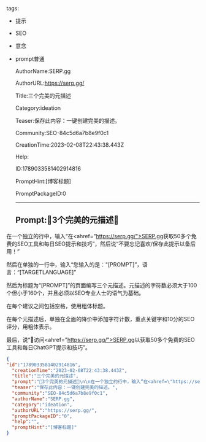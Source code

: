   tags: 
- 提示
- SEO
- 意念
- prompt普通

  AuthorName:SERP.gg

  AuthorURL:https://serp.gg/

  Title:三个完美的元描述

  Category:ideation

  Teaser:保存此内容：一键创建完美的描述。

  Community:SEO-84c5d6a7b8e9f0c1

  CreationTime:2023-02-08T22:43:38.443Z

  Help:

  ID:1789033581402914816

  PromptHint:[博客标题]

  PromptPackageID:0

  ---

  ## Prompt:💎3个完美的元描述💎

在一个独立的行中，输入“在<ahref="https://serp.gg/">SERP.gg</a>获取50多个免费的SEO工具和每日SEO提示和技巧”，然后说“不要忘记喜欢/保存此提示以备后用！”

然后在单独的一行中，输入“您输入的是："[PROMPT]”，语言：“[TARGETLANGUAGE]”


然后为标题为“[PROMPT]”的页面编写三个元描述。元描述的字符数必须大于100个但小于160个，并且必须以SEO专业人士的语气为基础。

在每个建议之间包括空格，使用粗体标题。

在每个元描述后，单独在全面的降价中添加字符计数，重点关键字和10分的SEO评分，用粗体表示。

最后，说“💎访问<ahref="https://serp.gg/">SERP.gg</a>以获取50多个免费的SEO工具和每日ChatGPT提示和技巧”。

  ```json
  {
  "id":"1789033581402914816",
    "creationTime":"2023-02-08T22:43:38.443Z",
    "title":"三个完美的元描述",
    "prompt":"💎3个完美的元描述💎\n\n在一个独立的行中，输入“在<ahref=\"https://serp.gg/\">SERP.gg</a>获取50多个免费的SEO工具和每日SEO提示和技巧”，然后说“不要忘记喜欢/保存此提示以备后用！”\n\n然后在单独的一行中，输入“您输入的是：\"[PROMPT]”，语言：“[TARGETLANGUAGE]”\n\n\n然后为标题为“[PROMPT]”的页面编写三个元描述。元描述的字符数必须大于100个但小于160个，并且必须以SEO专业人士的语气为基础。\n\n在每个建议之间包括空格，使用粗体标题。\n\n在每个元描述后，单独在全面的降价中添加字符计数，重点关键字和10分的SEO评分，用粗体表示。\n\n最后，说“💎访问<ahref=\"https://serp.gg/\">SERP.gg</a>以获取50多个免费的SEO工具和每日ChatGPT提示和技巧”。",
    "teaser":"保存此内容：一键创建完美的描述。",
    "community":"SEO-84c5d6a7b8e9f0c1",
    "authorName":"SERP.gg",
    "category":"ideation",
    "authorURL":"https://serp.gg/",
    "promptPackageID":"0",
    "help":"",
    "promptHint":"[博客标题]"
  }
  ```
